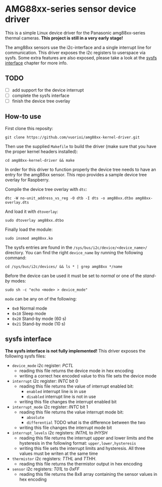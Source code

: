 # AMG88xx-series sensor device driver
This is a simple Linux device driver for the Panasonic amg88xx-series thermal cameras.
**This project is still in a very early stage!**

The amg88xx sensors use the i2c-interface and a single interrupt line for communication.
This driver exposes the i2c registers to userspace via sysfs. Some extra features are
also exposed, please take a look at the [sysfs interface](#sysfs-interface) chapter for more info.

## TODO
- [ ] add support for the device interrupt
- [ ] complete the sysfs interface
- [ ] finish the device tree overlay

## How-to use
First clone this reposity:

```git clone https://github.com/vuorioi/amg88xx-kernel-driver.git```

Then use the supplied `Makefile` to build the driver (make sure that you have the proper
kernel headers installed):

```cd amg88xx-kernel-driver && make```

In order for this driver to function properly the device tree needs to have an entry
for the amg88xx sensor. This repo provides a sample device tree overlay for Raspberry.

Compile the device tree overlay with `dtc`:

```dtc -W no-unit_address_vs_reg -O dtb -I dts -o amg88xx.dtbo amg88xx-overlay.dts```

And load it with `dtoverlay`:

```sudo dtoverlay amg88xx.dtbo```

Finally load the module:

```sudo insmod amg88xx.ko```

The sysfs entries are found in the `/sys/bus/i2c/device/<device_name>/` directory. You can find
the right `device_name` by running the following command:

```cd /sys/bus/i2c/devices/ && ls * | grep amg88xx */name```

Before the device can be used it must be set to _normal_ or one of the _stand-by_ modes:

```sudo sh -c "echo <mode> > device_mode"```

`mode` can be any on of the following:
 * `0x0` Normal mode
 * `0x10` Sleep mode
 * `0x20` Stand-by mode (60 s)
 * `0x21` Stand-by mode (10 s)

## sysfs interface
**The sysfs interface is not fully implemented!**
This driver exposes the following sysfs files:
 * `device_mode` i2c register: _PCTL_
   * reading this file returns the device mode in hex encoding
   * writing a correct hex encoded value to this file sets the device mode
 * `interrupt` i2c register: _INTC_ bit 0
   * reading this file returns the value of interrupt enabled bit:
     * `enabled` interrupt line is in use
     * `disabled` interrupt line is not in use
   * writing this file changes the interrupt enabled bit
 * `interrupt_mode` i2c register: _INTC_ bit 1
   * reading this file returns the value interrupt mode bit:
     * `absolute`
     * `differential` TODO what is the difference between the two
   * writing this file changes the interrupt mode bit
 * `interrupt_levels` i2c registers: _INTHL_ to _IHYSH_
   * reading this file returns the interrupt upper and lower limits and the
     hysteresis in the following format: `upper,lower,hysteresis`
   * writing this file sets the interrupt limits and hysteresis. All three values must be writen
     at the same time
 * `thermistor` i2c registers: _TTHL_ and _TTHH_.
   * reading this file returns the thermistor output in hex encoding
 * `sensor` i2c registers: _T01L_ to _0xFF_
   * reading this file returns the 8x8 array containing the sensor values in hex encoding

